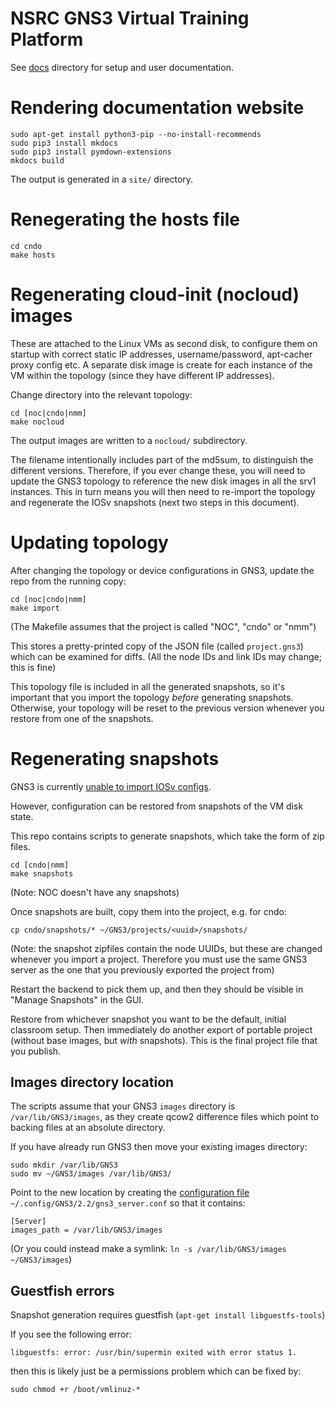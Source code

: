 # NSRC GNS3 Virtual Training Platform

See [docs](docs/) directory for setup and user documentation.

# Rendering documentation website

```
sudo apt-get install python3-pip --no-install-recommends
sudo pip3 install mkdocs
sudo pip3 install pymdown-extensions
mkdocs build
```

The output is generated in a `site/` directory.

# Renegerating the hosts file

```
cd cndo
make hosts
```

# Regenerating cloud-init (nocloud) images

These are attached to the Linux VMs as second disk, to configure them on
startup with correct static IP addresses, username/password, apt-cacher
proxy config etc.  A separate disk image is create for each instance of the
VM within the topology (since they have different IP addresses).

Change directory into the relevant topology:

```
cd [noc|cndo|nmm]
make nocloud
```

The output images are written to a `nocloud/` subdirectory.

The filename intentionally includes part of the md5sum, to distinguish the
different versions.  Therefore, if you ever change these, you will need to
update the GNS3 topology to reference the new disk images in all the srv1
instances.  This in turn means you will then need to re-import the topology
and regenerate the IOSv snapshots (next two steps in this document).

# Updating topology

After changing the topology or device configurations in GNS3, update the
repo from the running copy:

```
cd [noc|cndo|nmm]
make import
```

(The Makefile assumes that the project is called "NOC", "cndo" or "nmm")

This stores a pretty-printed copy of the JSON file (called `project.gns3`)
which can be examined for diffs.  (All the node IDs and link IDs may change;
this is fine)

This topology file is included in all the generated snapshots, so it's
important that you import the topology *before* generating snapshots.
Otherwise, your topology will be reset to the previous version whenever you
restore from one of the snapshots.

# Regenerating snapshots

GNS3 is currently [unable to import IOSv configs](https://github.com/GNS3/gns3-server/issues/1315).

However, configuration can be restored from snapshots of the VM disk state.

This repo contains scripts to generate snapshots, which take the form of zip
files.

```
cd [cndo|nmm]
make snapshots
```

(Note: NOC doesn't have any snapshots)

Once snapshots are built, copy them into the project, e.g. for cndo:

```
cp cndo/snapshots/* ~/GNS3/projects/<uuid>/snapshots/
```

(Note: the snapshot zipfiles contain the node UUIDs, but these are changed
whenever you import a project.  Therefore you must use the same GNS3 server
as the one that you previously exported the project from)

Restart the backend to pick them up, and then they should be visible in
"Manage Snapshots" in the GUI.

Restore from whichever snapshot you want to be the default, initial
classroom setup.  Then immediately do another export of portable project
(without base images, but *with* snapshots).  This is the final project file
that you publish.

## Images directory location

The scripts assume that your GNS3 `images` directory is
`/var/lib/GNS3/images`, as they create qcow2 difference files which point to
backing files at an absolute directory.

If you have already run GNS3 then move your existing images directory:

```
sudo mkdir /var/lib/GNS3
sudo mv ~/GNS3/images /var/lib/GNS3/
```

Point to the new location by creating the [configuration file](https://docs.gns3.com/1f6uXq05vukccKdMCHhdki5MXFhV8vcwuGwiRvXMQvM0/)
`~/.config/GNS3/2.2/gns3_server.conf` so that it contains:

```
[Server]
images_path = /var/lib/GNS3/images
```

(Or you could instead make a symlink: `ln -s /var/lib/GNS3/images ~/GNS3/images`)

## Guestfish errors

Snapshot generation requires guestfish (`apt-get install libguestfs-tools`)

If you see the following error:

```
libguestfs: error: /usr/bin/supermin exited with error status 1.
```

then this is likely just be a permissions problem which can be fixed by:

```
sudo chmod +r /boot/vmlinuz-*
```
